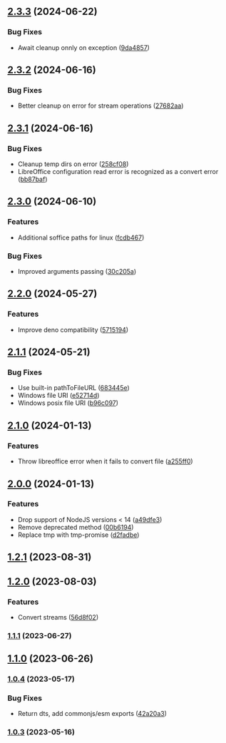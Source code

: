 

## [2.3.3](https://github.com/Girilloid/libreoffice-file-converter/compare/v2.3.2...v2.3.3) (2024-06-22)


### Bug Fixes

* Await cleanup onnly on exception ([9da4857](https://github.com/Girilloid/libreoffice-file-converter/commit/9da48575792ec07b2b857853d860417163a7b9d6))

## [2.3.2](https://github.com/Girilloid/libreoffice-file-converter/compare/v2.3.1...v2.3.2) (2024-06-16)


### Bug Fixes

* Better cleanup on error for stream operations ([27682aa](https://github.com/Girilloid/libreoffice-file-converter/commit/27682aa420de964bea7b8c4a94184cd97f4c9e0d))

## [2.3.1](https://github.com/Girilloid/libreoffice-file-converter/compare/v2.3.0...v2.3.1) (2024-06-16)


### Bug Fixes

* Cleanup temp dirs on error ([258cf08](https://github.com/Girilloid/libreoffice-file-converter/commit/258cf08e19e82de27ab81d160e93ac76797aad1a))
* LibreOffice configuration read error is recognized as a convert error ([bb87baf](https://github.com/Girilloid/libreoffice-file-converter/commit/bb87baf2c48968ba71cf0c09c1926947fc9bce21))

## [2.3.0](https://github.com/Girilloid/libreoffice-file-converter/compare/v2.2.0...v2.3.0) (2024-06-10)


### Features

* Additional soffice paths for linux ([fcdb467](https://github.com/Girilloid/libreoffice-file-converter/commit/fcdb467455b75de21274b39e065f07ff5605c5dd))


### Bug Fixes

* Improved arguments passing ([30c205a](https://github.com/Girilloid/libreoffice-file-converter/commit/30c205ad443451e5578d231af6f74ee9ddc22b93))

## [2.2.0](https://github.com/Girilloid/libreoffice-file-converter/compare/v2.1.1...v2.2.0) (2024-05-27)


### Features

* Improve deno compatibility ([5715194](https://github.com/Girilloid/libreoffice-file-converter/commit/5715194f8ea1f97f872c6d0ee406803115c15f86))

## [2.1.1](https://github.com/Girilloid/libreoffice-file-converter/compare/v2.1.0...v2.1.1) (2024-05-21)


### Bug Fixes

* Use built-in pathToFileURL ([683445e](https://github.com/Girilloid/libreoffice-file-converter/commit/683445e6cd62cc3daae0b4aa4b88f327ccb7dae3))
* Windows file URI ([e52714d](https://github.com/Girilloid/libreoffice-file-converter/commit/e52714d3a1b1b077589f613c6509d9a8c7f87b89))
* Windows posix file URI ([b96c097](https://github.com/Girilloid/libreoffice-file-converter/commit/b96c097d2f1a02fa2bdde0b92d4eaedffaad8a95))

## [2.1.0](https://github.com/Girilloid/libreoffice-file-converter/compare/v2.0.0...v2.1.0) (2024-01-13)


### Features

* Throw libreoffice error when it fails to convert file ([a255ff0](https://github.com/Girilloid/libreoffice-file-converter/commit/a255ff051a610e2d3d472caa1681679a00eec57b))

## [2.0.0](https://github.com/Girilloid/libreoffice-file-converter/compare/v1.2.1...v2.0.0) (2024-01-13)


### Features

* Drop support of NodeJS versions < 14 ([a49dfe3](https://github.com/Girilloid/libreoffice-file-converter/commit/a49dfe3b71c49e67b05bf0253e03bfaae771e11b))
* Remove deprecated method ([00b6194](https://github.com/Girilloid/libreoffice-file-converter/commit/00b61947c453001cfad6e884db2603364d4337ad))
* Replace tmp with tmp-promise ([d2fadbe](https://github.com/Girilloid/libreoffice-file-converter/commit/d2fadbe98226bded5b7bdc827f2a66cf85572c1a))


## [1.2.1](https://github.com/Girilloid/libreoffice-file-converter/compare/v1.2.0...v1.2.1) (2023-08-31)

## [1.2.0](https://github.com/Girilloid/libreoffice-file-converter/compare/v1.1.1...v1.2.0) (2023-08-03)


### Features

* Convert streams ([56d8f02](https://github.com/Girilloid/libreoffice-file-converter/commit/56d8f02d6b2f0b40423953e0321140067a9e4423))

### [1.1.1](https://github.com/Girilloid/libreoffice-file-converter/compare/v1.1.0...v1.1.1) (2023-06-27)

## [1.1.0](https://github.com/Girilloid/libreoffice-file-converter/compare/v1.0.5...v1.1.0) (2023-06-26)

### [1.0.4](https://github.com/Girilloid/libreoffice-file-converter/compare/v1.0.3...v1.0.4) (2023-05-17)


### Bug Fixes

* Return dts, add commonjs/esm exports ([42a20a3](https://github.com/Girilloid/libreoffice-file-converter/commit/42a20a38205cfcf300221aea73deb2e657c4163b))

### [1.0.3](https://github.com/Girilloid/libreoffice-file-converter/compare/v1.0.2...v1.0.3) (2023-05-16)
